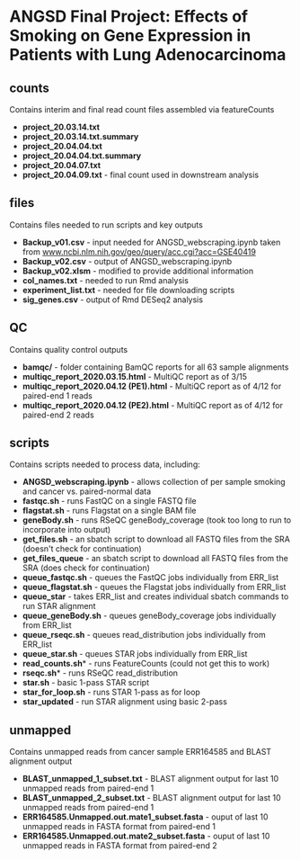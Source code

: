 # ANGSD Final Project: Effects of Smoking on Gene Expression in Patients with Lung Adenocarcinoma

## counts

Contains interim and final read count files assembled via featureCounts

+ **project_20.03.14.txt**
+ **project_20.03.14.txt.summary**
+ **project_20.04.04.txt**
+ **project_20.04.04.txt.summary**
+ **project_20.04.07.txt**
+ **project_20.04.09.txt** - final count used in downstream analysis

## files

Contains files needed to run scripts and key outputs

+ **Backup_v01.csv** - input needed for ANGSD_webscraping.ipynb taken from www.ncbi.nlm.nih.gov/geo/query/acc.cgi?acc=GSE40419
+ **Backup_v02.csv** - output of ANGSD_webscraping.ipynb
+ **Backup_v02.xlsm** - modified to provide additional information
+ **col_names.txt** - needed to run Rmd analysis
+ **experiment_list.txt** - needed for file downloading scripts
+ **sig_genes.csv** - output of Rmd DESeq2 analysis

## QC

Contains quality control outputs

+ **bamqc/** - folder containing BamQC reports for all 63 sample alignments
+ **multiqc_report_2020.03.15.html** - MultiQC report as of 3/15
+ **multiqc_report_2020.04.12 (PE1).html** - MultiQC report as of 4/12 for paired-end 1 reads
+ **multiqc_report_2020.04.12 (PE2).html** - MultiQC report as of 4/12 for paired-end 2 reads

## scripts

Contains scripts needed to process data, including:

+ **ANGSD_webscraping.ipynb** - allows collection of per sample smoking and cancer vs. paired-normal data
+ **fastqc.sh** - runs FastQC on a single FASTQ file
+ **flagstat.sh** - runs Flagstat on a single BAM file
+ **geneBody.sh** - runs RSeQC geneBody_coverage (took too long to run to incorporate into output)
+ **get_files.sh** - an sbatch script to download all FASTQ files from the SRA (doesn't check for continuation)
+ **get_files_queue** - an sbatch script to download all FASTQ files from the SRA (does check for continuation)
+ **queue_fastqc.sh** - queues the FastQC jobs individually from ERR_list
+ **queue_flagstat.sh** - queues the Flagstat jobs individually from ERR_list
+ **queue_star** - takes ERR_list and creates individual sbatch commands to run STAR alignment
+ **queue_geneBody.sh** - queues geneBody_coverage jobs individually from ERR_list
+ **queue_rseqc.sh** - queues read_distribution jobs individually from ERR_list
+ **queue_star.sh** - queues STAR jobs individually from ERR_list
+ **read_counts.sh*** - runs FeatureCounts (could not get this to work)
+ **rseqc.sh*** - runs RSeQC read_distribution 
+ **star.sh** - basic 1-pass STAR script
+ **star_for_loop.sh** - runs STAR 1-pass as for loop
+ **star_updated** - run STAR alignment using basic 2-pass

## unmapped

Contains unmapped reads from cancer sample ERR164585 and BLAST alignment output

+ **BLAST_unmapped_1_subset.txt** - BLAST alignment output for last 10 unmapped reads from paired-end 1
+ **BLAST_unmapped_2_subset.txt** - BLAST alignment output for last 10 unmapped reads from paired-end 1
+ **ERR164585.Unmapped.out.mate1_subset.fasta** - ouput of last 10 unmapped reads in FASTA format from paired-end 1
+ **ERR164585.Unmapped.out.mate2_subset.fasta** - ouput of last 10 unmapped reads in FASTA format from paired-end 2